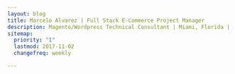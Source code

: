 ```yaml
---
layout: blog
title: Marcelo Alvarez | Full Stack E-Commerce Project Manager
description: Magento/Wordpress Technical Consultant | Miami, Florida | 305.815.5372
sitemap:
  priority: "1"
  lastmod: 2017-11-02
  changefreq: weekly

---
```

